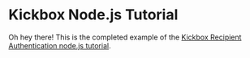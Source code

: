 Kickbox Node.js Tutorial
=========================

Oh hey there! This is the completed example of the [Kickbox Recipient Authentication node.js tutorial](https://docs.kickbox.io/docs/recipient-authentication-and-nodejs).